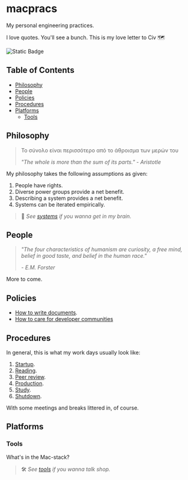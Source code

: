 macpracs
=========

My personal engineering practices.

I love quotes. You'll see a bunch. This is my love letter to Civ 🗺️

![Static Badge](https://img.shields.io/badge/version-2.2.7-66023c)

Table of Contents
------------------

- [Philosophy](#philosophy)
- [People](#people)
- [Policies](#policies)
- [Procedures](#procedures)
- [Platforms](#platforms)
	- [Tools](#tools)

Philosophy
-----------

> Το σύνολο είναι περισσότερο από το άθροισμα των μερών του
>
> *"The whole is more than the sum of its parts."*
> *- Aristotle*

My philosophy takes the following assumptions as given:
1. People have rights.
2. Diverse power groups provide a net benefit.
3. Describing a system provides a net benefit.
4. Systems can be iterated empirically.

> 🧠 *See [systems](systems.md) if you wanna get in my brain.*

People
------

> *"The four characteristics of humanism are curiosity, a free mind, belief in good taste, and belief in the human race."*
> 
> *- E.M. Forster*

More to come.

Policies
--------

- [How to write documents](/policies/doc-style-guide.md).
- [How to care for developer communities](/policies/community-needs-assessment.md)

Procedures
-----------

In general, this is what my work days usually look like:
1. [Startup](/procedures/startup.md).
2. [Reading](/procedures/reading.md).
3. [Peer review](/procedures/peer-review.md).
4. [Production](/procedures/production.md).
7. [Study](/procedures/study.md).
8. [Shutdown](/procedures/shutdown.md).

With some meetings and breaks littered in, of course.

Platforms
----------

### Tools

What's in the Mac-stack?

> 🛠️ *See [tools](tools/README.md) if you wanna talk shop.*
